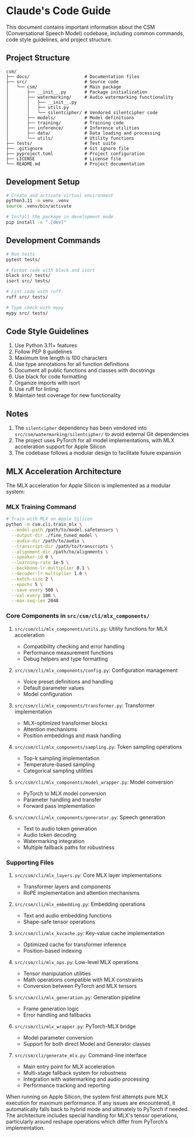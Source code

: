 # Claude's Code Guide

This document contains important information about the CSM (Conversational Speech Model) codebase, including common commands, code style guidelines, and project structure.

## Project Structure

```
csm/
├── docs/                     # Documentation files
├── src/                      # Source code
│   └── csm/                  # Main package
│       ├── __init__.py       # Package initialization
│       ├── watermarking/     # Audio watermarking functionality
│       │   ├── __init__.py
│       │   ├── utils.py
│       │   └── silentcipher/ # Vendored silentcipher code
│       ├── models/           # Model definitions
│       ├── training/         # Training code
│       ├── inference/        # Inference utilities
│       ├── data/             # Data loading and processing
│       └── utils/            # Utility functions
├── tests/                    # Test suite
├── .gitignore                # Git ignore file
├── pyproject.toml            # Project configuration
├── LICENSE                   # License file
└── README.md                 # Project documentation
```

## Development Setup

```bash
# Create and activate virtual environment
python3.11 -m venv .venv
source .venv/bin/activate

# Install the package in development mode
pip install -e ".[dev]"
```

## Development Commands

```bash
# Run tests
pytest tests/

# Format code with black and isort
black src/ tests/
isort src/ tests/

# Lint code with ruff
ruff src/ tests/

# Type check with mypy
mypy src/ tests/
```

## Code Style Guidelines

1. Use Python 3.11+ features
2. Follow PEP 8 guidelines
3. Maximum line length is 100 characters
4. Use type annotations for all function definitions
5. Document all public functions and classes with docstrings
6. Use black for code formatting
7. Organize imports with isort
8. Use ruff for linting
9. Maintain test coverage for new functionality

## Notes

1. The `silentcipher` dependency has been vendored into `src/csm/watermarking/silentcipher/` to avoid external Git dependencies
2. The project uses PyTorch for all model implementations, with MLX acceleration support for Apple Silicon
3. The codebase follows a modular design to facilitate future expansion

## MLX Acceleration Architecture

The MLX acceleration for Apple Silicon is implemented as a modular system:

### MLX Training Command

```bash
# Train with MLX on Apple Silicon
python -m csm.cli.train_mlx \
  --model-path /path/to/model.safetensors \
  --output-dir ./fine_tuned_model \
  --audio-dir /path/to/audio \
  --transcript-dir /path/to/transcripts \
  --alignment-dir /path/to/alignments \
  --speaker-id 0 \
  --learning-rate 1e-5 \
  --backbone-lr-multiplier 0.1 \
  --decoder-lr-multiplier 1.0 \
  --batch-size 2 \
  --epochs 5 \
  --save-every 500 \
  --val-every 100 \
  --max-seq-len 2048
```

### Core Components in `src/csm/cli/mlx_components/`

1. `src/csm/cli/mlx_components/utils.py`: Utility functions for MLX acceleration
   - Compatibility checking and error handling
   - Performance measurement functions
   - Debug helpers and type formatting

2. `src/csm/cli/mlx_components/config.py`: Configuration management
   - Voice preset definitions and handling
   - Default parameter values
   - Model configuration

3. `src/csm/cli/mlx_components/transformer.py`: Transformer implementation
   - MLX-optimized transformer blocks
   - Attention mechanisms
   - Position embeddings and mask handling

4. `src/csm/cli/mlx_components/sampling.py`: Token sampling operations
   - Top-k sampling implementation
   - Temperature-based sampling
   - Categorical sampling utilities

5. `src/csm/cli/mlx_components/model_wrapper.py`: Model conversion
   - PyTorch to MLX model conversion
   - Parameter handling and transfer
   - Forward pass implementation

6. `src/csm/cli/mlx_components/generator.py`: Speech generation
   - Text to audio token generation
   - Audio token decoding
   - Watermarking integration
   - Multiple fallback paths for robustness

### Supporting Files

1. `src/csm/cli/mlx_layers.py`: Core MLX layer implementations
   - Transformer layers and components
   - RoPE implementation and attention mechanisms

2. `src/csm/cli/mlx_embedding.py`: Embedding operations
   - Text and audio embedding functions
   - Shape-safe tensor operations

3. `src/csm/cli/mlx_kvcache.py`: Key-value cache implementation
   - Optimized cache for transformer inference
   - Position-based indexing

4. `src/csm/cli/mlx_ops.py`: Low-level MLX operations
   - Tensor manipulation utilities
   - Math operations compatible with MLX constraints
   - Conversion between PyTorch and MLX tensors

5. `src/csm/cli/mlx_generation.py`: Generation pipeline
   - Frame generation logic
   - Error handling and fallbacks

6. `src/csm/cli/mlx_wrapper.py`: PyTorch-MLX bridge
   - Model parameter conversion
   - Support for both direct Model and Generator classes

7. `src/csm/cli/generate_mlx.py`: Command-line interface
   - Main entry point for MLX acceleration
   - Multi-stage fallback system for robustness
   - Integration with watermarking and audio processing
   - Performance tracking and reporting

When running on Apple Silicon, the system first attempts pure MLX execution for maximum performance. If any issues are encountered, it automatically falls back to hybrid mode and ultimately to PyTorch if needed. The architecture includes special handling for MLX's tensor operations, particularly around reshape operations which differ from PyTorch's implementation.